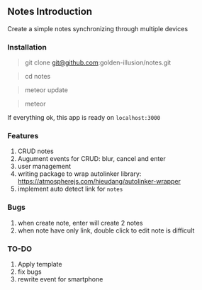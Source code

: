 ## Notes Introduction

Create a simple notes synchronizing through multiple devices

### Installation 

> git clone git@github.com:golden-illusion/notes.git

> cd notes

> meteor update

> meteor

If everything ok, this app is ready on `localhost:3000`

### Features

1. CRUD notes
2. Augument events for CRUD: blur, cancel and enter
3. user management
4. writing package to wrap autolinker library: https://atmospherejs.com/hieudang/autolinker-wrapper
5. implement auto detect link for `notes`

### Bugs

1. when create note, enter will create 2 notes
2. when note have only link, double click to edit note is difficult

### TO-DO

1. Apply template
2. fix bugs
3. rewrite event for smartphone
